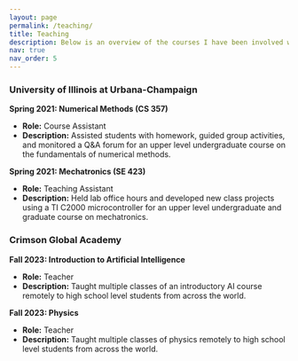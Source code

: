```yaml
---
layout: page
permalink: /teaching/
title: Teaching
description: Below is an overview of the courses I have been involved with teaching, spanning from the high school level to the graduate level.
nav: true
nav_order: 5
---
```


### University of Illinois at Urbana-Champaign

**Spring 2021: Numerical Methods (CS 357)**
*   **Role:** Course Assistant
*   **Description:** Assisted students with homework, guided group activities, and monitored a Q&A forum for an upper level undergraduate course on the fundamentals of numerical methods.
<!-- *   **Materials:** [Course Website](https://your-course-website.com) -->

**Spring 2021: Mechatronics (SE 423)**
*   **Role:** Teaching Assistant
*   **Description:** Held lab office hours and developed new class projects using a TI C2000 microcontroller for an upper level undergraduate and graduate course on mechatronics.
<!-- *   **Materials:** [GitHub Repository](https://github.com/your-repo) -->



### Crimson Global Academy

**Fall 2023: Introduction to Artificial Intelligence**
*   **Role:** Teacher
*   **Description:** Taught multiple classes of an introductory AI course remotely to high school level students from across the world.

**Fall 2023: Physics**
*   **Role:** Teacher
*   **Description:** Taught multiple classes of physics remotely to high school level students from across the world.
